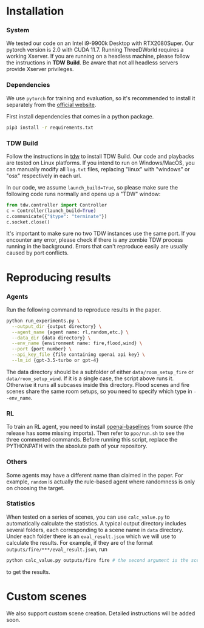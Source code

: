 # Installation

### System
We tested our code on an Intel i9-9900k Desktop with RTX2080Super. Our pytorch version is 2.0 with CUDA 11.7. Running ThreeDWorld requires a working Xserver. If you are running on a headless machine, please follow the instructions in **TDW Build**. Be aware that not all headless servers provide Xserver privileges.

### Dependencies

We use `pytorch` for training and evaluation, so it's recommended to install it separately from the [official website](https://pytorch.org/).

First install dependencies that comes in a python package.
```bash
pip3 install -r requirements.txt
```

### TDW Build

Follow the instructions in [tdw](https://github.com/threedworld-mit/tdw) to install TDW Build. Our code and playbacks are tested on Linux platforms. If you intend to run on Windows/MacOS, you can manually modify all `log.txt` files, replacing "linux" with "windows" or "osx" respectively in each url.

In our code, we assume `launch_build=True`, so please make sure the following code runs normally and opens up a "TDW" window:
```python
from tdw.controller import Controller
c = Controller(launch_build=True)
c.communicate({"$type": "terminate"})
c.socket.close()
```

It's important to make sure no two TDW instances use the same port. If you encounter any error, please check if there is any zombie TDW process running in the background. Errors that can't reproduce easily are usually caused by port conflicts.

# Reproducing results

### Agents
Run the following command to reproduce results in the paper.

```bash
python run_experiments.py \
  --output_dir {output directory} \
  --agent_name {agent name: rl,random,etc.} \
  --data_dir {data directory} \
  --env_name {environment name: fire,flood,wind} \
  --port {port number} \
  --api_key_file {file containing openai api key} \
  --lm_id {gpt-3.5-turbo or gpt-4}
```

The data directory should be a subfolder of either `data/room_setup_fire` or `data/room_setup_wind`. If it is a single case, the script above runs it. Otherwise it runs all subcases inside this directory. Flood scenes and fire scenes share the same room setups, so you need to specify which type in `--env_name`.

### RL

To train an RL agent, you need to install [openai-baselines](https://github.com/openai/baselines) from source (the release has some missing imports). Then refer to `ppo/run.sh` to see the three commented commands. Before running this script, replace the PYTHONPATH with the absolute path of your repository.

### Others
Some agents may have a different name than claimed in the paper. For example, `random` is actually the rule-based agent where randomness is only on choosing the target.

### Statistics

When tested on a series of scenes, you can use `calc_value.py` to automatically calculate the statistics. A typical output directory includes several folders, each corresponding to a scene name in `data` directory. Under each folder there is an `eval_result.json` which we will use to calculate the results. For example, if they are of the format `outputs/fire/***/eval_result.json`, run
```bash
python calc_value.py outputs/fire fire # the second argument is the scene name
``` 
to get the results.

# Custom scenes

We also support custom scene creation. Detailed instructions will be added soon.